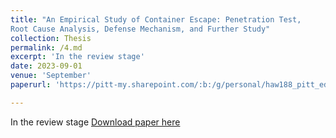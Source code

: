 ```yaml
---
title: "An Empirical Study of Container Escape: Penetration Test,
Root Cause Analysis, Defense Mechanism, and Further Study"
collection: Thesis
permalink: /4.md
excerpt: 'In the review stage'
date: 2023-09-01
venue: 'September'
paperurl: 'https://pitt-my.sharepoint.com/:b:/g/personal/haw188_pitt_edu/EVg8-UCVlFxMmpVrMz1_pNgB197YAco2vfKD4th9kaNlpw?e=eokPa6'

---
```

In the review stage
[Download paper here](https://pitt-my.sharepoint.com/:b:/g/personal/haw188_pitt_edu/EVg8-UCVlFxMmpVrMz1_pNgB197YAco2vfKD4th9kaNlpw?e=eokPa6)

